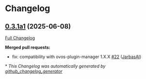 # Changelog

## [0.3.1a1](https://github.com/OpenVoiceOS/ovos-stt-plugin-fasterwhisper/tree/0.3.1a1) (2025-06-08)

[Full Changelog](https://github.com/OpenVoiceOS/ovos-stt-plugin-fasterwhisper/compare/0.3.0...0.3.1a1)

**Merged pull requests:**

- fix: compatibility with ovos-plugin-manager 1.X.X [\#22](https://github.com/OpenVoiceOS/ovos-stt-plugin-fasterwhisper/pull/22) ([JarbasAl](https://github.com/JarbasAl))



\* *This Changelog was automatically generated by [github_changelog_generator](https://github.com/github-changelog-generator/github-changelog-generator)*
